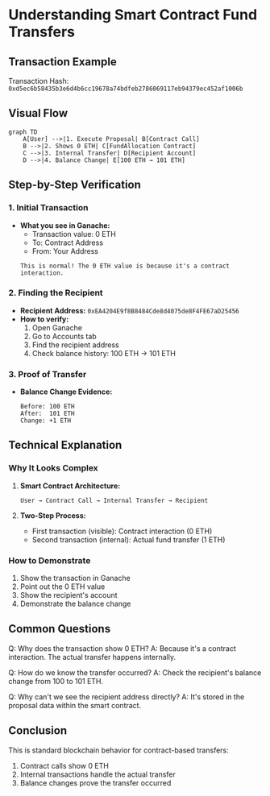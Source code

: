 # Understanding Smart Contract Fund Transfers

## Transaction Example
Transaction Hash: `0xd5ec6b58435b3e6d4b6cc19678a74bdfeb2786069117eb94379ec452af1006b`

## Visual Flow

```mermaid
graph TD
    A[User] -->|1. Execute Proposal| B[Contract Call]
    B -->|2. Shows 0 ETH| C[FundAllocation Contract]
    C -->|3. Internal Transfer| D[Recipient Account]
    D -->|4. Balance Change| E[100 ETH → 101 ETH]
```

## Step-by-Step Verification

### 1. Initial Transaction
- **What you see in Ganache:**
  - Transaction value: 0 ETH
  - To: Contract Address
  - From: Your Address
  ```
  This is normal! The 0 ETH value is because it's a contract interaction.
  ```

### 2. Finding the Recipient
- **Recipient Address:** `0xEA4204E9f8B8484Cde8d4075de8F4FE67aD25456`
- **How to verify:**
  1. Open Ganache
  2. Go to Accounts tab
  3. Find the recipient address
  4. Check balance history: 100 ETH → 101 ETH

### 3. Proof of Transfer
- **Balance Change Evidence:**
  ```
  Before: 100 ETH
  After:  101 ETH
  Change: +1 ETH
  ```

## Technical Explanation

### Why It Looks Complex
1. **Smart Contract Architecture:**
   ```
   User → Contract Call → Internal Transfer → Recipient
   ```

2. **Two-Step Process:**
   - First transaction (visible): Contract interaction (0 ETH)
   - Second transaction (internal): Actual fund transfer (1 ETH)

### How to Demonstrate
1. Show the transaction in Ganache
2. Point out the 0 ETH value
3. Show the recipient's account
4. Demonstrate the balance change

## Common Questions

Q: Why does the transaction show 0 ETH?
A: Because it's a contract interaction. The actual transfer happens internally.

Q: How do we know the transfer occurred?
A: Check the recipient's balance change from 100 to 101 ETH.

Q: Why can't we see the recipient address directly?
A: It's stored in the proposal data within the smart contract.

## Conclusion
This is standard blockchain behavior for contract-based transfers:
1. Contract calls show 0 ETH
2. Internal transactions handle the actual transfer
3. Balance changes prove the transfer occurred 